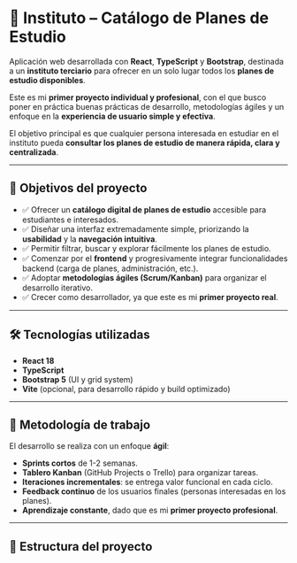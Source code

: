 # 📘 Instituto – Catálogo de Planes de Estudio  

Aplicación web desarrollada con **React**, **TypeScript** y **Bootstrap**, destinada a un **instituto terciario** para ofrecer en un solo lugar todos los **planes de estudio disponibles**.  

Este es mi **primer proyecto individual y profesional**, con el que busco poner en práctica buenas prácticas de desarrollo, metodologías ágiles y un enfoque en la **experiencia de usuario simple y efectiva**.  

El objetivo principal es que cualquier persona interesada en estudiar en el instituto pueda **consultar los planes de estudio de manera rápida, clara y centralizada**.  

---

## 🚀 Objetivos del proyecto  

- ✅ Ofrecer un **catálogo digital de planes de estudio** accesible para estudiantes e interesados.  
- ✅ Diseñar una interfaz extremadamente simple, priorizando la **usabilidad** y la **navegación intuitiva**.  
- ✅ Permitir filtrar, buscar y explorar fácilmente los planes de estudio.  
- ✅ Comenzar por el **frontend** y progresivamente integrar funcionalidades backend (carga de planes, administración, etc.).  
- ✅ Adoptar **metodologías ágiles (Scrum/Kanban)** para organizar el desarrollo iterativo.  
- ✅ Crecer como desarrollador, ya que este es mi **primer proyecto real**.  

---

## 🛠️ Tecnologías utilizadas  

- **React 18**  
- **TypeScript**  
- **Bootstrap 5** (UI y grid system)  
- **Vite** (opcional, para desarrollo rápido y build optimizado)  

---

## 📅 Metodología de trabajo  

El desarrollo se realiza con un enfoque **ágil**:  

- **Sprints cortos** de 1-2 semanas.  
- **Tablero Kanban** (GitHub Projects o Trello) para organizar tareas.  
- **Iteraciones incrementales**: se entrega valor funcional en cada ciclo.  
- **Feedback continuo** de los usuarios finales (personas interesadas en los planes).  
- **Aprendizaje constante**, dado que es mi **primer proyecto profesional**.  

---

## 📂 Estructura del proyecto  


